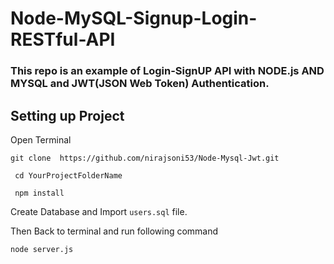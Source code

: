 # Node-MySQL-Signup-Login-RESTful-API

### This repo is an example of Login-SignUP  API with NODE.js AND MYSQL and JWT(JSON Web Token) Authentication. 
## Setting up Project 
Open Terminal

 `git clone  https://github.com/nirajsoni53/Node-Mysql-Jwt.git`

 
 ` cd YourProjectFolderName`
 
` npm install`

Create Database and Import `users.sql` file.

Then Back to terminal and run following command 

`node server.js`


  
